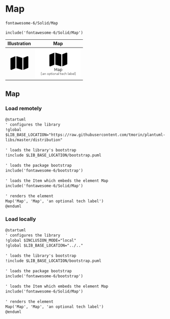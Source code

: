 # Map


```text
fontawesome-6/Solid/Map
```

```text
include('fontawesome-6/Solid/Map')
```



| Illustration | Map |
| :---: | :---: |
| ![illustration for Illustration](../../fontawesome-6/Solid/Map.png) | ![illustration for Map](../../fontawesome-6/Solid/Map.Local.png) |




## Map

### Load remotely
```plantuml
@startuml
' configures the library
!global $LIB_BASE_LOCATION="https://raw.githubusercontent.com/tmorin/plantuml-libs/master/distribution"

' loads the library's bootstrap
!include $LIB_BASE_LOCATION/bootstrap.puml

' loads the package bootstrap
include('fontawesome-6/bootstrap')

' loads the Item which embeds the element Map
include('fontawesome-6/Solid/Map')

' renders the element
Map('Map', 'Map', 'an optional tech label')
@enduml
```

### Load locally
```plantuml
@startuml
' configures the library
!global $INCLUSION_MODE="local"
!global $LIB_BASE_LOCATION="../.."

' loads the library's bootstrap
!include $LIB_BASE_LOCATION/bootstrap.puml

' loads the package bootstrap
include('fontawesome-6/bootstrap')

' loads the Item which embeds the element Map
include('fontawesome-6/Solid/Map')

' renders the element
Map('Map', 'Map', 'an optional tech label')
@enduml
```

